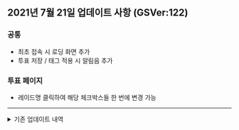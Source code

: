 ## 2021년 7월 21일 업데이트 사항 (GSVer:122)
### 공통
* 최초 접속 시 로딩 화면 추가
* 투표 저장 / 태그 적용 시 알림음 추가

### 투표 페이지
* 레이드명 클릭하여 해당 체크박스들 한 번에 변경 가능


---


<details>
<summary>기존 업데이트 내역</summary>


## 2021년 7월 18일 업데이트 사항 (GSVer:107)

* 투표결과 페이지 > 유저 개별 태그 추가
  * 이제 유저 클릭 후 태그를 적용할 수 있습니다.
    해당 기능은 **모바일 환경에서도 사용 가능합니다.**
  * 사용 방법
    유저 클릭 > 적용하고 싶은 태그 목록 클릭 > 적용
  ![유저태그적용](resource/userTag.gif)
* 투표 결과 페이지 > 필터 변경
 * 투표완료 : 수-월 중 투표한 인원 포함
 * 미투표 : 아무곳에도 투표하지 않은 인원
 * 참여완료 : 참여완료 상태인 유저 포함
 * 저레벨 : 선택한 레이드의 입장제한레밀 미만인 유저 포함
* 참가완료 유저 뚜렷하게 표기
  * 이제 참가완료 상태인 유저는 조금 더 짙은 회색에 🏴 아이콘이 표기됩니다.
* 구글 서비스가 불안정한 상황에서 일부 투표한 인원의 데이터가 소실되는 문제를 개선하였습니다.
  * 일부 투표 인원들의 데이터가 금일 13:12 기준 데이터로 롤백되었으니 아직 잔여레이드가 남은분들은 확인 후 재투표 부탁드립니다.


## 2021년 7월 16일 업데이트 사항 (GSVer:101)
* **수정사항**
  * **태그 시스템 변경 서버 로직 개선**
    이제 여러 유저가 동시에 태그를 수정하여도 별도로 수정사항이 적용됩니다.
    단, 동일레이드+동일길드원+동일태그 의 모든 조합이 동일할 경우 마지막으로 수정한 사람의 데이터가 반영됩니다.
  * **태그 갯수 증가**
  최근 신규 길드원 및 부캐릭터 등의 사유로 길드원이 증가함에 따라 기존 6개 태그로는 부족함이 발생한다고 판단하였습니다.
  이에 태그 갯수를 11개로 증가하였으며, 부족하다는 판단이 드는 시점에 다시 추가할 예정입니다.
  * **투표 페이지 캐릭터명 입력 중 기존 투표결과 제거**
  캐릭터를 연속으로 조회하여 수정하는 경우 혼동을 방지하기위해 캐릭터명 입력 시 기존 투표결과를 숨김처리합니다.
  * **서버통신 중 마우스 커서 변경**
  서버와 통신이 진행되어 데이터 저장/조회가 이루어지는 중에 마우스 커서가 진행중 상태로 변경됩니다.
* **버그 수정**
  * css, 서버로직, 자동갱신처리, null값 등 10건 이상의 버그 수정

## 2021년 7월 15일 업데이트 사항 (GSVer:97)
* 수정사항
  * 길드원목록 / 태그적용길드원목록 정렬기준 수정
    Ilv > 클래스(바홀)
  * PC화면에서 길드원 목록의 여백/글자크기를 조정하여 한 화면에 조금 더 많은 길드원 목록이 표기됩니다.
* 버그픽스
  * 길드원 목록 링크 미작동 오류 수정
  * 태그 길드원 목록 미투표 인원을 비활성화가 아닌 미참여 상태로 수정
  * 태그 길드원 목록 참가완료 아닌 미투표 인원 선택 가능하도록 수정
  * 구글 서비스 원활하지 않을 경우 길드갱신 중단
## 2021년 7월 14일 업데이트 사항 (GSVer:83)
* 수정사항
  * 태그 보유 길드원 목록 템레벨/직업 포함 리스트 표기
    길드원을 선택하여 참가완료로 변경도 가능합니다.
* 버그픽스
  * 태그이름 변경 시 인풋필드 기본값 미갱신 오류 수정


## 2021년 7월 13일 업데이트 사항 (GSVer:72)

* 투표 URL 변경
  * https://dneifiend.github.io/lostark-guild-vote/
  * 구글 스크립트 웹앱 + 깃허브 페이지 방식으로 변경되었습니다.
    > [개발자코멘트] 이로써 상단의 구글 경고 (이 앱은 구글이 만든게 아닙니다) 경고가 제거되었습니다.
  * 기본 페이지는 투표결과 페이지로 수정하였습니다.
    > [개발자코멘트] 투표 전 다른 길드원들의 투표 추세를 확인한 후 투표하는것을 권장합니다.
* 투표 캐릭터 자동 선택
  * 투표한 경우 다음 투표페이지 접속 시 동일한 캐릭터가 자동으로 선택됩니다.
* 기타 수정사항
  * 참가완료로 변경 시 선택한 캐릭터들의 목록이 표기됩니다.
  * 출발시간/태그/길드원명 등 클릭 시 별도 메뉴가 생성되는 경우 마우스포인터 변경됩니다.
  * 태그명 팝업 내 입력창에 변경 전 태그명이 기본값으로 설정됩니다.

## 버그픽스
* character 파라미터가 길드원 목록과 일치하지 않는 경우 무한로딩 오류 수정
* 투표요일 추가(수밤/월밤)에 따른 레이드 투표일정 표기 로직 변경

</details>